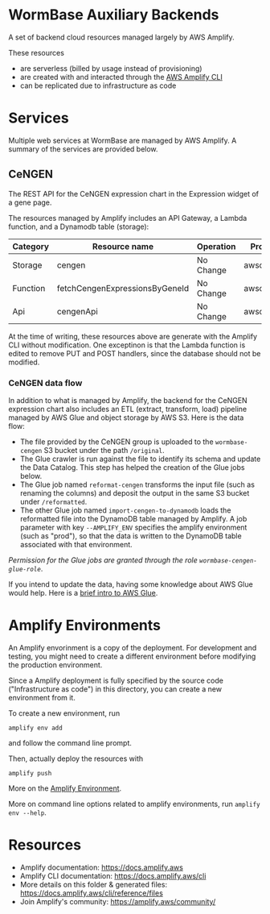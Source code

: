 WormBase Auxiliary Backends
===========================

A set of backend cloud resources managed largely by AWS Amplify.

These resources 
- are serverless (billed by usage instead of provisioning)
- are created with and interacted through the [AWS Amplify CLI](https://docs.amplify.aws/cli)
- can be replicated due to infrastructure as code


# Services

Multiple web services at WormBase are managed by AWS Amplify. A summary of the services are provided below.

## CeNGEN

The REST API for the CeNGEN expression chart in the Expression widget of a gene page.

The resources managed by Amplify includes an API Gateway, a Lambda function, and a Dynamodb table (storage):

| Category | Resource name                  | Operation | Provider plugin   |
| -------- | ------------------------------ | --------- | ----------------- |
| Storage  | cengen                         | No Change | awscloudformation |
| Function | fetchCengenExpressionsByGeneId | No Change | awscloudformation |
| Api      | cengenApi                      | No Change | awscloudformation |

At the time of writing, these resources above are generate with the Amplify CLI without modification. One exceptinon is that the Lambda function is edited to remove PUT and POST handlers, since the database should not be modified.

### CeNGEN data flow

In addition to what is managed by Amplify, the backend for the CeNGEN expression chart also includes an ETL (extract, transform, load) pipeline managed by AWS Glue and object storage by AWS S3. Here is the data flow:

- The file provided by the CeNGEN group is uploaded to the `wormbase-cengen` S3 bucket under the path `/original`.
- The Glue crawler is run against the file to identify its schema and update the Data Catalog. This step has helped the creation of the Glue jobs below.
- The Glue job named `reformat-cengen` transforms the input file (such as renaming the columns) and deposit the output in the same S3 bucket under `/reformatted`. 
- The other Glue job named `import-cengen-to-dynamodb` loads the reformatted file into the DynamoDB table managed by Amplify. A job parameter with key `--AMPLIFY_ENV` specifies the amplify environment (such as "prod"), so that the data is written to the DynamoDB table associated with that environment.

_Permission for the Glue jobs are granted through the role `wormbase-cengen-glue-role`_.

If you intend to update the data, having some knowledge about AWS Glue would help. Here is a [brief intro to AWS Glue](https://www.youtube.com/watch?v=z3HeHlWg88M&t=5s). 


# Amplify Environments

An Amplify envorinment is a copy of the deployment. For development and testing, you might need to create a different environment before modifying the production environment.

Since a Amplify deployment is fully specified by the source code ("Infrastructure as code") in this directory, you can create a new environment from it.

To create a new environment, run

```
amplify env add
```

and follow the command line prompt.

Then, actually deploy the resources with

```
amplify push
```

More on the [Amplify Environment](https://docs.amplify.aws/cli/teams/overview).

More on command line options related to amplify environments, run `amplify env --help`.


# Resources
- Amplify documentation: https://docs.amplify.aws
- Amplify CLI documentation: https://docs.amplify.aws/cli
- More details on this folder & generated files: https://docs.amplify.aws/cli/reference/files
- Join Amplify's community: https://amplify.aws/community/